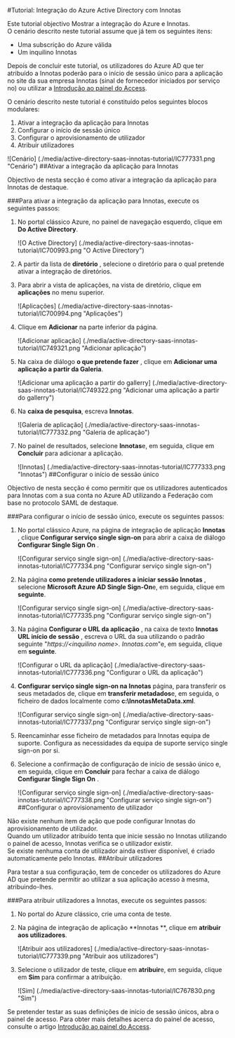 <properties 
    pageTitle="Tutorial: Integração do Azure Active Directory com Innotas | Microsoft Azure"
    description="Saiba como utilizar Innotas com o Azure Active Directory para permitir o início de sessão único, aprovisionamento automatizado e mais!" 
    services="active-directory" 
    authors="jeevansd"  
    documentationCenter="na" 
    manager="femila"/>
<tags 
    ms.service="active-directory" 
    ms.devlang="na" 
    ms.topic="article" 
    ms.tgt_pltfrm="na" 
    ms.workload="identity" 
    ms.date="09/29/2016" 
    ms.author="jeedes" />

#<a name="tutorial-azure-active-directory-integration-with-innotas"></a>Tutorial: Integração do Azure Active Directory com Innotas
  
Este tutorial objectivo Mostrar a integração do Azure e Innotas.  
O cenário descrito neste tutorial assume que já tem os seguintes itens:

-   Uma subscrição do Azure válida
-   Um inquilino Innotas
  
Depois de concluir este tutorial, os utilizadores do Azure AD que ter atribuído a Innotas poderão para o início de sessão único para a aplicação no site da sua empresa Innotas (sinal de fornecedor iniciados por serviço no) ou utilizar a [Introdução ao painel do Access](active-directory-saas-access-panel-introduction.md).
  
O cenário descrito neste tutorial é constituído pelos seguintes blocos modulares:

1.  Ativar a integração da aplicação para Innotas
2.  Configurar o início de sessão único
3.  Configurar o aprovisionamento de utilizador
4.  Atribuir utilizadores

![Cenário] (./media/active-directory-saas-innotas-tutorial/IC777331.png "Cenário")
##<a name="enabling-the-application-integration-for-innotas"></a>Ativar a integração da aplicação para Innotas
  
Objectivo de nesta secção é como ativar a integração da aplicação para Innotas de destaque.

###<a name="to-enable-the-application-integration-for-innotas-perform-the-following-steps"></a>Para ativar a integração da aplicação para Innotas, execute os seguintes passos:

1.  No portal clássico Azure, no painel de navegação esquerdo, clique em **Do Active Directory**.

    ![O Active Directory] (./media/active-directory-saas-innotas-tutorial/IC700993.png "O Active Directory")

2.  A partir da lista de **diretório** , selecione o diretório para o qual pretende ativar a integração de diretórios.

3.  Para abrir a vista de aplicações, na vista de diretório, clique em **aplicações** no menu superior.

    ![Aplicações] (./media/active-directory-saas-innotas-tutorial/IC700994.png "Aplicações")

4.  Clique em **Adicionar** na parte inferior da página.

    ![Adicionar aplicação] (./media/active-directory-saas-innotas-tutorial/IC749321.png "Adicionar aplicação")

5.  Na caixa de diálogo **o que pretende fazer** , clique em **Adicionar uma aplicação a partir da Galeria**.

    ![Adicionar uma aplicação a partir do gallerry] (./media/active-directory-saas-innotas-tutorial/IC749322.png "Adicionar uma aplicação a partir do gallerry")

6.  Na **caixa de pesquisa**, escreva **Innotas**.

    ![Galeria de aplicação] (./media/active-directory-saas-innotas-tutorial/IC777332.png "Galeria de aplicação")

7.  No painel de resultados, selecione **Innotas**e, em seguida, clique em **Concluir** para adicionar a aplicação.

    ![Innotas] (./media/active-directory-saas-innotas-tutorial/IC777333.png "Innotas")
##<a name="configuring-single-sign-on"></a>Configurar o início de sessão único
  
Objectivo de nesta secção é como permitir que os utilizadores autenticados para Innotas com a sua conta no Azure AD utilizando a Federação com base no protocolo SAML de destaque.

###<a name="to-configure-single-sign-on-perform-the-following-steps"></a>Para configurar o início de sessão único, execute os seguintes passos:

1.  No portal clássico Azure, na página de integração de aplicação **Innotas** , clique **Configurar serviço single sign-on** para abrir a caixa de diálogo **Configurar Single Sign On** .

    ![Configurar serviço single sign-on] (./media/active-directory-saas-innotas-tutorial/IC777334.png "Configurar serviço single sign-on")

2.  Na página **como pretende utilizadores a iniciar sessão Innotas** , selecione **Microsoft Azure AD Single Sign-On**e, em seguida, clique em **seguinte**.

    ![Configurar serviço single sign-on] (./media/active-directory-saas-innotas-tutorial/IC777335.png "Configurar serviço single sign-on")

3.  Na página **Configurar o URL da aplicação** , na caixa de texto **Innotas URL início de sessão** , escreva o URL da sua utilizando o padrão seguinte "*https://\<inquilino nome\>. Innotas.com*"e, em seguida, clique em **seguinte**.

    ![Configurar o URL da aplicação] (./media/active-directory-saas-innotas-tutorial/IC777336.png "Configurar o URL da aplicação")

4.  **Configurar serviço single sign-on na Innotas** página, para transferir os seus metadados de, clique em **transferir metadados**e, em seguida, o ficheiro de dados localmente como **c:\\InnotasMetaData.xml**.

    ![Configurar serviço single sign-on] (./media/active-directory-saas-innotas-tutorial/IC777337.png "Configurar serviço single sign-on")

5.  Reencaminhar esse ficheiro de metadados para Innotas equipa de suporte. Configura as necessidades da equipa de suporte serviço single sign-on por si.

6.  Selecione a confirmação de configuração de início de sessão único e, em seguida, clique em **Concluir** para fechar a caixa de diálogo **Configurar Single Sign On** .

    ![Configurar serviço single sign-on] (./media/active-directory-saas-innotas-tutorial/IC777338.png "Configurar serviço single sign-on")
##<a name="configuring-user-provisioning"></a>Configurar o aprovisionamento de utilizador
  
Não existe nenhum item de ação que pode configurar Innotas do aprovisionamento de utilizador.  
Quando um utilizador atribuído tenta que inicie sessão no Innotas utilizando o painel de acesso, Innotas verifica se o utilizador existir.  
Se existe nenhuma conta de utilizador ainda estiver disponível, é criado automaticamente pelo Innotas.
##<a name="assigning-users"></a>Atribuir utilizadores
  
Para testar a sua configuração, tem de conceder os utilizadores do Azure AD que pretende permitir ao utilizar a sua aplicação acesso à mesma, atribuindo-lhes.

###<a name="to-assign-users-to-innotas-perform-the-following-steps"></a>Para atribuir utilizadores a Innotas, execute os seguintes passos:

1.  No portal do Azure clássico, crie uma conta de teste.

2.  Na página de integração de aplicação **Innotas **, clique em **atribuir aos utilizadores**.

    ![Atribuir aos utilizadores] (./media/active-directory-saas-innotas-tutorial/IC777339.png "Atribuir aos utilizadores")

3.  Selecione o utilizador de teste, clique em **atribuir**e, em seguida, clique em **Sim** para confirmar a atribuição.

    ![Sim] (./media/active-directory-saas-innotas-tutorial/IC767830.png "Sim")
  
Se pretender testar as suas definições de início de sessão únicos, abra o painel de acesso. Para obter mais detalhes acerca do painel de acesso, consulte o artigo [Introdução ao painel do Access](active-directory-saas-access-panel-introduction.md).